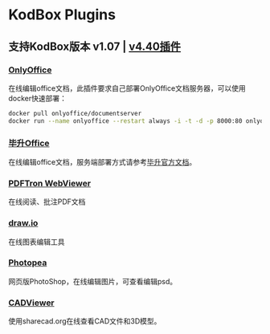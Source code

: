 # KodBox Plugins
## 支持KodBox版本 v1.07 | [v4.40插件](https://github.com/zhtengw/kodexplorer-plugins)

### [OnlyOffice](https://github.com/zhtengw/kodexplorer-plugins/tree/v5.0/OnlyOffice)
在线编辑office文档，此插件要求自己部署OnlyOffice文档服务器，可以使用docker快速部署：
```bash
docker pull onlyoffice/documentserver
docker run --name onlyoffice --restart always -i -t -d -p 8000:80 onlyoffice/documentserver  
```

### [毕升Office](https://github.com/zhtengw/kodexplorer-plugins/tree/v5.0/bisheng)
在线编辑office文档，服务端部署方式请参考[毕升官方文档](https://www.bishengoffice.com/apps/blog/posts/install.html)。

### [PDFTron WebViewer](https://github.com/zhtengw/kodexplorer-plugins/tree/v5.0/PDFTron)
在线阅读、批注PDF文档

### [draw.io](https://github.com/zhtengw/kodexplorer-plugins/tree/v5.0/drawio)
在线图表编辑工具

### [Photopea](https://github.com/zhtengw/kodexplorer-plugins/tree/v5.0/Photopea)
网页版PhotoShop，在线编辑图片，可查看编辑psd。

### [CADViewer](https://github.com/zhtengw/kodexplorer-plugins/tree/v5.0/CADViewer)
使用sharecad.org在线查看CAD文件和3D模型。
